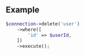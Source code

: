 ## Example

```php
$connection->delete('user')
    ->where([
        'id' => $userId,
    ])
    ->execute();
```
